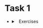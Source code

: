 # Task 1

  - <details>
    <summary>
    <a class="btnfire small stroke"><em class="fas fa-chevron-circle-down"></em>&nbsp;&nbsp;Exercises</a>
    </summary>

    - <details>
        <summary>
        <a class="btnfire small stroke"><em class="fas fa-chevron-circle-down"></em>&nbsp;&nbsp; Shell Scripting with Command Line Arguments
        </a>
        </summary>

        ### :blush: TASK

        - [Write a shell script that takes a filename as an argument and counts the number of lines, words, and characters in that file.]()
        - [Test the script with different files and verify the output.]()
        - [Exercise: Working with Environment Variables]()

        </details>

    - <details>
        <summary>
        <a class="btnfire small stroke"><em class="fas fa-chevron-circle-down"></em>&nbsp;&nbsp;Working with Environment Variables
        </a>
        </summary>

        ### :blush: TASK

        - [Create a new environment variable called "MY_VAR" and set it to a specific value.]()
        - [Write a shell script that prints the value of "MY_VAR" and verify that it is accessible.]()
        - [Export "MY_VAR" and check its visibility in a subshell.]()

        </details>

    - <details>
        <summary>
        <a class="btnfire small stroke"><em class="fas fa-chevron-circle-down"></em>&nbsp;&nbsp;System Backup and Restore
        </a>
        </summary>

        ### :blush: TASK

        - [Write a shell script that compresses a specified directory into a tarball.]()
        - [Add functionality to include/exclude specific files or directories during the backup process.]()
        - [Write a restore script that extracts the tarball and restores the directory structure.]()

        </details>

    - <details>
        <summary>
        <a class="btnfire small stroke"><em class="fas fa-chevron-circle-down"></em>&nbsp;&nbsp;Networking and Security</a>
        </summary>

        ### :blush: TASK

        - [Set up a firewall on your machine using a tool like "iptables" or "ufw".]()
        - [Configure the firewall to allow specific incoming and outgoing connections.]()
        - [Test the firewall rules by attempting to access blocked services.]()

        </details>

    - <details>
        <summary>
        <a class="btnfire small stroke"><em class="fas fa-chevron-circle-down"></em>&nbsp;&nbsp;Remote Access and SSH</a>
        </summary>

        ### :blush: TASK

        - [Generate an SSH key pair on your local machine.]()
        - [Configure SSH server on a remote machine to allow key-based authentication.]()
        - [Use SSH to connect to the remote machine without entering a password.]()

        </details>

    - <details>
        <summary>
        <a class="btnfire small stroke"><em class="fas fa-chevron-circle-down"></em>&nbsp;&nbsp;Containerization with Docker</a>
        </summary>

        ### :blush: TASK

        - [Install Docker on your machine and familiarize yourself with basic Docker commands.]()
        - [Pull a pre-built Docker image from Docker Hub.]()
        - [Create a Docker container using the pulled image and verify that it is running.]()

        </details>

    - <details>
        <summary>
        <a class="btnfire small stroke"><em class="fas fa-chevron-circle-down"></em>&nbsp;&nbsp;Continuous Integration and Deployment</a>
        </summary>

        ### :blush: TASK

        - [Set up a Git repository for a sample project.]()
        - [Write a Jenkinsfile (or another CI/CD tool's configuration) to automate the build and deployment process.]()
        - [Configure Jenkins (or another CI/CD tool) to trigger a build and deploy the project on a commit.]()

        </details>
    - <details>
        <summary>
        <a class="btnfire small stroke"><em class="fas fa-chevron-circle-down"></em>&nbsp;&nbsp;Infrastructure Provisioning with Ansible
        </a>
        </summary>

        ### :blush: TASK

        - [Set up an Ansible control node and target node (virtual machines or separate machines).]()
        - [Write an Ansible playbook to install and configure a specific software package on the target node.]()
        - [Run the playbook and verify that the software is successfully installed and configured.]()

        </details>
    - <details>
        <summary>
        <a class="btnfire small stroke"><em class="fas fa-chevron-circle-down"></em>&nbsp;&nbsp;Monitoring and Alerting</a>
        </summary>

        ### :blush: TASK

        - [Install a monitoring tool such as Prometheus and Grafana.]()
        - [Configure Prometheus to scrape metrics from a target service or application.]()
        - [Set up Grafana dashboards to visualize the collected metrics.]()

        </details>
    - <details>
        <summary>
        <a class="btnfire small stroke"><em class="fas fa-chevron-circle-down"></em>&nbsp;&nbsp;Infrastructure Orchestration with Terraform
        </a>
        </summary>

        ### :blush: TASK

        - [Define an infrastructure configuration using Terraform (e.g., AWS EC2 instances, networking resources).]()
        - [Initialize the Terraform configuration and deploy the infrastructure on a cloud provider.]()
        - [Modify the configuration and update the deployed infrastructure using Terraform.]()
        
        </details>
    - <details>
        <summary>
        <a class="btnfire small stroke"><em class="fas fa-chevron-circle-down"></em>&nbsp;&nbsp;System Monitoring</a>
        </summary>

        ### :blush: TASK

        - [Use the "top" command to monitor system resource usage (CPU, memory, etc.).]()
        - [Identify the processes consuming the most system resources.]()
        - [Experiment with different sorting options and customize the "top" output.]()

        </details>
    </details>
    </details>